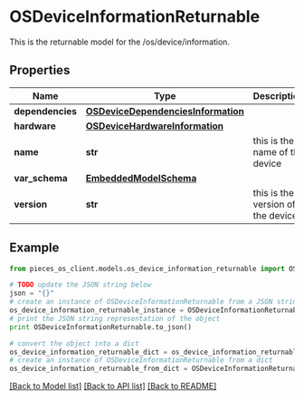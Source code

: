 # OSDeviceInformationReturnable

This is the returnable model for the /os/device/information.

## Properties
Name | Type | Description | Notes
------------ | ------------- | ------------- | -------------
**dependencies** | [**OSDeviceDependenciesInformation**](OSDeviceDependenciesInformation.md) |  | [optional] 
**hardware** | [**OSDeviceHardwareInformation**](OSDeviceHardwareInformation.md) |  | [optional] 
**name** | **str** | this is the name of the device | [optional] 
**var_schema** | [**EmbeddedModelSchema**](EmbeddedModelSchema.md) |  | [optional] 
**version** | **str** | this is the version of the device | [optional] 

## Example

```python
from pieces_os_client.models.os_device_information_returnable import OSDeviceInformationReturnable

# TODO update the JSON string below
json = "{}"
# create an instance of OSDeviceInformationReturnable from a JSON string
os_device_information_returnable_instance = OSDeviceInformationReturnable.from_json(json)
# print the JSON string representation of the object
print OSDeviceInformationReturnable.to_json()

# convert the object into a dict
os_device_information_returnable_dict = os_device_information_returnable_instance.to_dict()
# create an instance of OSDeviceInformationReturnable from a dict
os_device_information_returnable_from_dict = OSDeviceInformationReturnable.from_dict(os_device_information_returnable_dict)
```
[[Back to Model list]](../README.md#documentation-for-models) [[Back to API list]](../README.md#documentation-for-api-endpoints) [[Back to README]](../README.md)



